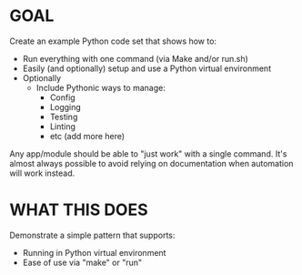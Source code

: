 # GOAL

Create an example Python code set that shows how to:
- Run everything with one command (via Make and/or run.sh)
- Easily (and optionally) setup and use a Python virtual environment
- Optionally
  - Include Pythonic ways to manage:
    - Config
    - Logging
    - Testing
    - Linting
    - etc (add more here)

Any app/module should be able to "just work" with a single command.
It's almost always possible to avoid relying on documentation when
automation will work instead.

# WHAT THIS DOES

Demonstrate a simple pattern that supports:
- Running in Python virtual environment
- Ease of use via "make" or "run"

